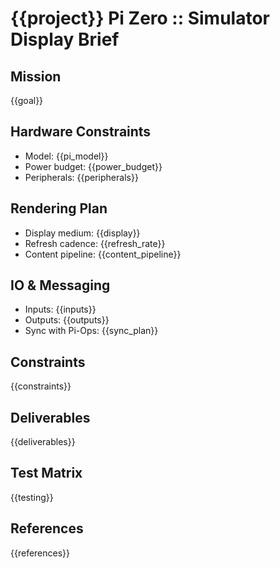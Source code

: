# {{project}} Pi Zero :: Simulator Display Brief

## Mission
{{goal}}

## Hardware Constraints
- Model: {{pi_model}}
- Power budget: {{power_budget}}
- Peripherals: {{peripherals}}

## Rendering Plan
- Display medium: {{display}}
- Refresh cadence: {{refresh_rate}}
- Content pipeline: {{content_pipeline}}

## IO & Messaging
- Inputs: {{inputs}}
- Outputs: {{outputs}}
- Sync with Pi-Ops: {{sync_plan}}

## Constraints
{{constraints}}

## Deliverables
{{deliverables}}

## Test Matrix
{{testing}}

## References
{{references}}
